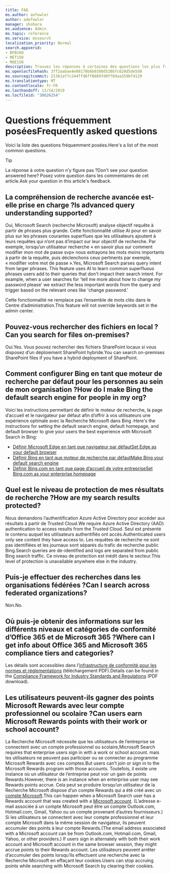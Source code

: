 ```yaml
---
title: FAQ
ms.author: anfowler
author: adefowler
manager: shohara
ms.audience: Admin
ms.topic: reference
ms.service: mssearch
localization_priority: Normal
search.appverid:
- BFB160
- MET150
- MOE150
description: Trouvez les réponses à certaines des questions les plus fréquentes concernant Microsoft Search (recherche Microsoft)
ms.openlocfilehash: 3ff2aabae4e09170b6b0380d520bfc620d5de5d8
ms.sourcegitcommit: 21361af7c244ffd6ff8689fd0ff0daa359bf4129
ms.translationtype: MT
ms.contentlocale: fr-FR
ms.lasthandoff: 11/14/2019
ms.locfileid: "38626254"
---
```

# <a name="frequently-asked-questions"></a><span data-ttu-id="42472-103">Questions fréquemment posées</span><span class="sxs-lookup"><span data-stu-id="42472-103">Frequently asked questions</span></span>

<span data-ttu-id="42472-104">Voici la liste des questions fréquemment posées.</span><span class="sxs-lookup"><span data-stu-id="42472-104">Here's a list of the most common questions.</span></span>

> [!TIP]
> <span data-ttu-id="42472-105">La réponse à votre question n’y figure pas ?</span><span class="sxs-lookup"><span data-stu-id="42472-105">Don't see your question answered here?</span></span> <span data-ttu-id="42472-106">Posez votre question dans les commentaires de cet article.</span><span class="sxs-lookup"><span data-stu-id="42472-106">Ask your question in this article's feedback.</span></span>

## <a name="is-advanced-query-understanding-supported"></a><span data-ttu-id="42472-107">La compréhension de recherche avancée est-elle prise en charge ?</span><span class="sxs-lookup"><span data-stu-id="42472-107">Is advanced query understanding supported?</span></span>

<span data-ttu-id="42472-p102">Oui, Microsoft Search (recherche Microsoft) analyse objectif requête à partir de phrases plus grande. Cette fonctionnalité utilise AI pour en savoir plus sur les phrases courantes superflues que les utilisateurs ajoutent à leurs requêtes qui n’ont pas d’impact sur leur objectif de recherche. Par exemple, lorsqu’un utilisateur recherche « en savoir plus sur comment modifier mon mot de passe svp» nous extrayons les mots moins importants à partir de la requête, puis déclenchons ceux pertinents par exemple, « modifier votre mot de passe ».</span><span class="sxs-lookup"><span data-stu-id="42472-p102">Yes, Microsoft Search parses query intent from larger phrases. This feature uses AI to learn common superfluous phrases users add to their queries that don't impact their search intent. For example, when a user searches for 'tell me more about how to change my password please' we extract the less important words from the query and trigger based on the relevant ones like 'change password.'</span></span>
  
<span data-ttu-id="42472-111">Cette fonctionnalité ne remplace pas l’ensemble de mots clés dans le Centre d’administration.</span><span class="sxs-lookup"><span data-stu-id="42472-111">This feature will not override keywords set in the admin center.</span></span>
  
## <a name="can-you-search-for-files-on-premises"></a><span data-ttu-id="42472-112">Pouvez-vous rechercher des fichiers en local ?</span><span class="sxs-lookup"><span data-stu-id="42472-112">Can you search for files on-premises?</span></span>

<span data-ttu-id="42472-113">Oui.</span><span class="sxs-lookup"><span data-stu-id="42472-113">Yes.</span></span> <span data-ttu-id="42472-114">Vous pouvez rechercher des fichiers SharePoint locaux si vous disposez d’un déploiement SharePoint hybride.</span><span class="sxs-lookup"><span data-stu-id="42472-114">You can search on-premises SharePoint files if you have a hybrid deployment of SharePoint.</span></span>
  
## <a name="how-do-i-make-bing-the-default-search-engine-for-people-in-my-org"></a><span data-ttu-id="42472-115">Comment configurer Bing en tant que moteur de recherche par défaut pour les personnes au sein de mon organisation ?</span><span class="sxs-lookup"><span data-stu-id="42472-115">How do I make Bing the default search engine for people in my org?</span></span>

<span data-ttu-id="42472-116">Voici les instructions permettant de définir le moteur de recherche, la page d’accueil et le navigateur par défaut afin d’offrir à vos utilisateurs une expérience optimale avec la Recherche Microsoft dans Bing :</span><span class="sxs-lookup"><span data-stu-id="42472-116">Here's the instructions for setting the default search engine, default homepage, and default browser to give your users the best experience with Microsoft Search in Bing:</span></span>

- [<span data-ttu-id="42472-117">Définir Microsoft Edge en tant que navigateur par défaut</span><span class="sxs-lookup"><span data-stu-id="42472-117">Set Edge as your default browser</span></span>](set-default-browser.md)
- [<span data-ttu-id="42472-118">Définir Bing en tant que moteur de recherche par défaut</span><span class="sxs-lookup"><span data-stu-id="42472-118">Make Bing your default search engine</span></span>](set-default-search-engine.md)
- [<span data-ttu-id="42472-119">Définir Bing.com en tant que page d’accueil de votre entreprise</span><span class="sxs-lookup"><span data-stu-id="42472-119">Set Bing.com as your enterprise homepage</span></span>](set-default-homepage.md)

  
## <a name="how-are-my-search-results-protected"></a><span data-ttu-id="42472-120">Quel est le niveau de protection de mes résultats de recherche ?</span><span class="sxs-lookup"><span data-stu-id="42472-120">How are my search results protected?</span></span>

<span data-ttu-id="42472-121">Nous demandons l’authentification Azure Active Directory pour accéder aux résultats à partir de Trusted Cloud.</span><span class="sxs-lookup"><span data-stu-id="42472-121">We require Azure Active Directory (AAD) authentication to access results from the Trusted Cloud.</span></span> <span data-ttu-id="42472-122">Seul est présenté le contenu auquel les utilisateurs authentifiés ont accès.</span><span class="sxs-lookup"><span data-stu-id="42472-122">Authenticated users only see content they have access to.</span></span> <span data-ttu-id="42472-123">Les requêtes de recherche ne sont pas identifiées et les journaux sont séparés du trafic de recherche public Bing.</span><span class="sxs-lookup"><span data-stu-id="42472-123">Search queries are de-identified and logs are separated from public Bing search traffic.</span></span> <span data-ttu-id="42472-124">Ce niveau de protection est inédit dans le secteur.</span><span class="sxs-lookup"><span data-stu-id="42472-124">This level of protection is unavailable anywhere else in the industry.</span></span>

## <a name="can-i-search-across-federated-organizations"></a><span data-ttu-id="42472-125">Puis-je effectuer des recherches dans les organisations fédérées ?</span><span class="sxs-lookup"><span data-stu-id="42472-125">Can I search across federated organizations?</span></span>

<span data-ttu-id="42472-126">Non.</span><span class="sxs-lookup"><span data-stu-id="42472-126">No.</span></span>

## <a name="where-can-i-get-info-about-office-365-and-microsoft-365-compliance-tiers-and-categories"></a><span data-ttu-id="42472-127">Où puis-je obtenir des informations sur les différents niveaux et catégories de conformité d’Office 365 et de Microsoft 365 ?</span><span class="sxs-lookup"><span data-stu-id="42472-127">Where can I get info about Office 365 and Microsoft 365 compliance tiers and categories?</span></span>

<span data-ttu-id="42472-128">Les détails sont accessibles dans l’[infrastructure de conformité pour les normes et réglementations](https://download.microsoft.com/download/B/2/7/B27B3EF3-8849-4C18-8BA4-5AD755728620/Compliance%20Framework_customer%20guidance.pdf) (téléchargement PDF).</span><span class="sxs-lookup"><span data-stu-id="42472-128">Details can be found in the [Compliance Framework for Industry Standards and Regulations](https://download.microsoft.com/download/B/2/7/B27B3EF3-8849-4C18-8BA4-5AD755728620/Compliance%20Framework_customer%20guidance.pdf) (PDF download).</span></span>

## <a name="can-users-earn-microsoft-rewards-points-with-their-work-or-school-account"></a><span data-ttu-id="42472-129">Les utilisateurs peuvent-ils gagner des points Microsoft Rewards avec leur compte professionnel ou scolaire ?</span><span class="sxs-lookup"><span data-stu-id="42472-129">Can users earn Microsoft Rewards points with their work or school account?</span></span>

<span data-ttu-id="42472-130">La Recherche Microsoft nécessite que les utilisateurs de l’entreprise se connectent avec un compte professionnel ou scolaire,</span><span class="sxs-lookup"><span data-stu-id="42472-130">Microsoft Search requires that enterprise users sign in with a work or school account.</span></span> <span data-ttu-id="42472-131">mais les utilisateurs ne peuvent pas participer ou se connecter au programme Microsoft Rewards avec ces comptes.</span><span class="sxs-lookup"><span data-stu-id="42472-131">But users can’t join or sign in to the Microsoft Rewards program with those accounts.</span></span> <span data-ttu-id="42472-132">Toutefois, il existe une instance où un utilisateur de l’entreprise peut voir un gain de points Rewards.</span><span class="sxs-lookup"><span data-stu-id="42472-132">However, there is an instance when an enterprise user may see Rewards points accrue.</span></span> <span data-ttu-id="42472-133">Cela peut se produire lorsqu’un utilisateur de la Recherche Microsoft dispose d’un compte Rewards qui a été créé avec un <a href="https://www.microsoft.com/en-us/welcome?rtc=1">compte Microsoft</a>.</span><span class="sxs-lookup"><span data-stu-id="42472-133">This can happen when a Microsoft Search user has a Rewards account that was created with a <a href="https://www.microsoft.com/en-us/welcome?rtc=1">Microsoft account</a>.</span></span> <span data-ttu-id="42472-134">(L’adresse e-mail associée à un compte Microsoft peut être un compte Outlook.com, Hotmail.com, Gmail, Yahoo ou un compte provenant d’autres fournisseurs.) Si les utilisateurs se connectent avec leur compte professionnel et leur compte Microsoft dans la même session de navigateur, ils peuvent accumuler des points à leur compte Rewards.</span><span class="sxs-lookup"><span data-stu-id="42472-134">(The email address associated with a Microsoft account can be from Outlook.com, Hotmail.com, Gmail, Yahoo, or other providers.) If users sign in alternately with both their work account and Microsoft account in the same browser session, they might accrue points to their Rewards account.</span></span> <span data-ttu-id="42472-135">Les utilisateurs peuvent arrêter d’accumuler des points lorsqu’ils effectuent une recherche avec la Recherche Microsoft en effaçant leur cookies.</span><span class="sxs-lookup"><span data-stu-id="42472-135">Users can stop accruing points while searching with Microsoft Search by clearing their cookies.</span></span> 

